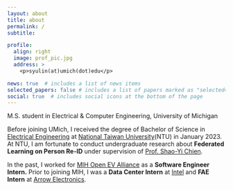 ```yaml
---
layout: about
title: about
permalink: /
subtitle: 

profile:
  align: right
  image: prof_pic.jpg
  address: >
    <p>syulin(at)umich(dot)edu</p>

news: true  # includes a list of news items
selected_papers: false # includes a list of papers marked as "selected={true}"
social: true  # includes social icons at the bottom of the page
---
```


M.S. student in Electrical & Computer Engineering, University of Michigan

Before joining UMich, I received the degree of Bachelor of Science in [Electrical Engineering](https://web.ee.ntu.edu.tw/eng/index.php) at [National Taiwan University](https://www.ntu.edu.tw/english/index.html)(NTU) in January 2023. At NTU, I am fortunate to conduct undergraduate research about **Federated Learning on Person Re-ID** under supervision of [Prof. Shao-Yi Chien](http://www.ee.ntu.edu.tw/bio1.php?id=101). 

In the past, I worked for [MIH Open EV Alliance](https://www.mih-ev.org/en/index/) as a **Software Engineer Intern.** Prior to joining MIH, I was a **Data Center Intern** at [Intel](https://www.intel.com/content/www/us/en/homepage.html) and **FAE Intern** at [Arrow Electronics](https://www.arrow.com/). 